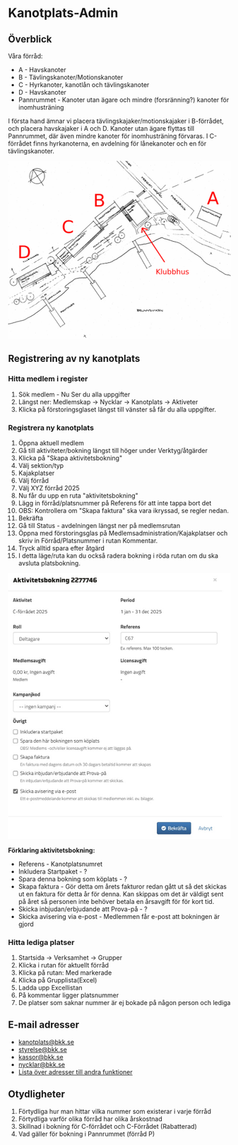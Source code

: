 # Kanotplats-Admin

## Överblick
Våra förråd:
- A - Havskanoter
- B - Tävlingskanoter/Motionskanoter
- C - Hyrkanoter, kanotlån och tävlingskanoter
- D - Havskanoter
- Pannrummet - Kanoter utan ägare och mindre (forsränning?) kanoter för inomhusträning
  
I första hand ämnar vi placera tävlingskajaker/motionskajaker i B-förrådet, och placera havskajaker i A och D. Kanoter utan ägare flyttas till Pannrummet, där även mindre kanoter för inomhusträning förvaras.
I C-förrådet finns hyrkanoterna, en avdelning för lånekanoter och en för tävlingskanoter.

![Förråd](/Bilder/Kanotplatser.jpg)
  
## Registrering av ny kanotplats
### Hitta medlem i register
1. Sök medlem - Nu Ser du alla uppgifter
2. Längst ner: Medlemskap -> Nycklar -> Kanotplats -> Aktiveter
3. Klicka på förstoringsglaset längst till vänster så får du alla uppgifter.
### Registrera ny kanotplats
1. Öppna aktuell medlem
2. Gå till aktiviteter/bokning längst till höger under Verktyg/åtgärder
3. Klicka på "Skapa aktivitetsbokning"
4. Välj sektion/typ
5. Kajakplatser
6. Välj förråd
7. Välj XYZ förråd 2025
8. Nu får du upp en ruta "aktivitetsbokning"
9. Lägg in förråd/platsnummer på Referens för att inte tappa bort det
10. OBS: Kontrollera om "Skapa faktura" ska vara ikryssad, se regler nedan.
11. Bekräfta
12. Gå till Status - avdelningen längst ner på medlemsrutan
13. Öppna med förstoringsglas på Medlemsadministration/Kajakplatser och skriv in Förråd/Platsnummer i rutan Kommentar.
14. Tryck alltid spara efter åtgärd
15. I detta läge/ruta kan du också radera bokning i röda rutan om du ska avsluta platsbokning.

![Förråd](/Bilder/Aktivitetsbokning.jpg)

**Förklaring aktivitetsbokning:**
- Referens - Kanotplatsnumret
- Inkludera Startpaket - ?
- Spara denna bokning som köplats - ?
- Skapa faktura - Gör detta om årets fakturor redan gått ut så det skickas ut en faktura för detta år för denna. Kan skippas om det är väldigt sent på året så personen inte behöver betala en årsavgift för för kort tid.
- Skicka inbjudan/erbjudande att Prova-på - ?
- Skicka avisering via e-post - Medlemmen får e-post att bokningen är gjord

### Hitta lediga platser
1. Startsida -> Verksamhet -> Grupper
2. Klicka i rutan för aktuellt förråd
3. Klicka på rutan: Med markerade
4. Klicka på Grupplista(Excel)
5. Ladda upp Excellistan
6. På kommentar ligger platsnummer
7. De platser som saknar nummer är ej bokade på någon person och lediga


## E-mail adresser
- kanotplats@bkk.se
- styrelse@bkk.se
- kassor@bkk.se
- nycklar@bkk.se
- [Lista över adresser till andra funktioner](https://www.bkk.se/klubbinfo/styrelse-funktionarer/)

## Otydligheter
1. Förtydliga hur man hittar vilka nummer som existerar i varje förråd
2. Förtydliga varför olika förråd har olika årskostnad
3. Skillnad i bokning för C-förrådet och C-Förrådet (Rabatterad)
4. Vad gäller för bokning i Pannrummet (förråd P)
